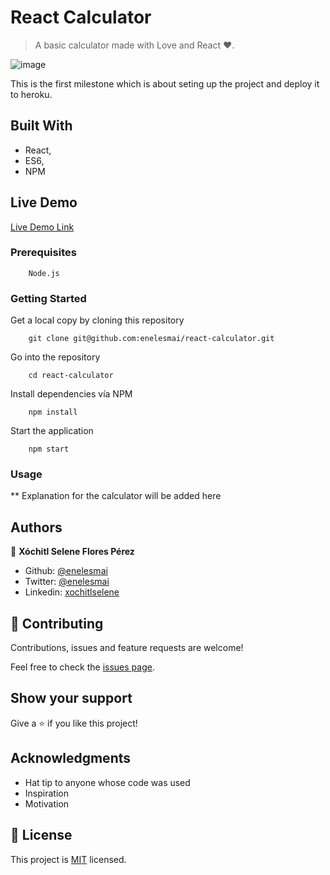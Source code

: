 # React Calculator

> A basic calculator made with Love and React ♥.

![image](https://user-images.githubusercontent.com/5160907/93145955-42e36880-f6b3-11ea-86af-970d51c2ddc4.png)


This is the first milestone which is about seting up the project and deploy it to heroku.

## Built With

- React,
- ES6,
- NPM

## Live Demo

[Live Demo Link](https://calculator-by-enelesmai.herokuapp.com/)



### Prerequisites
        Node.js
        
### Getting Started

Get a local copy by cloning this repository 

        git clone git@github.com:enelesmai/react-calculator.git

Go into the repository

        cd react-calculator

Install dependencies vía NPM 

        npm install

Start the application

        npm start

### Usage
** Explanation for the calculator will be added here


## Authors

👤 **Xóchitl Selene Flores Pérez**

- Github: [@enelesmai](https://github.com/enelesmai)
- Twitter: [@enelesmai](https://twitter.com/enelesmai)
- Linkedin: [xochitlselene](https://linkedin.com/xochitlselene)

## 🤝 Contributing

Contributions, issues and feature requests are welcome!

Feel free to check the [issues page](issues/).

## Show your support

Give a ⭐️ if you like this project!

## Acknowledgments

- Hat tip to anyone whose code was used
- Inspiration
- Motivation

## 📝 License

This project is [MIT](lic.url) licensed.
